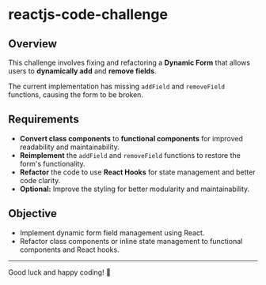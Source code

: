 # reactjs-code-challenge

## Overview

This challenge involves fixing and refactoring a **Dynamic Form** that allows users to **dynamically add** and **remove fields**.

The current implementation has missing `addField` and `removeField` functions, causing the form to be broken.

## Requirements

- **Convert class components** to **functional components** for improved readability and maintainability.
- **Reimplement** the `addField` and `removeField` functions to restore the form's functionality.
- **Refactor** the code to use **React Hooks** for state management and better code clarity.
- **Optional:** Improve the styling for better modularity and maintainability.

## Objective

- Implement dynamic form field management using React.
- Refactor class components or inline state management to functional components and React hooks.

---

Good luck and happy coding! 🎉
